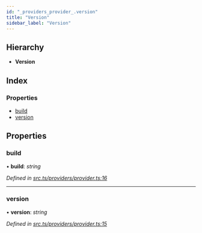 ```yaml
---
id: "_providers_provider_.version"
title: "Version"
sidebar_label: "Version"
---
```


## Hierarchy

* **Version**

## Index

### Properties

* [build](_providers_provider_.version.md#build)
* [version](_providers_provider_.version.md#version)

## Properties

###  build

• **build**: *string*

*Defined in [src.ts/providers/provider.ts:16](https://github.com/nearprotocol/nearlib/blob/d578981/src.ts/providers/provider.ts#L16)*

___

###  version

• **version**: *string*

*Defined in [src.ts/providers/provider.ts:15](https://github.com/nearprotocol/nearlib/blob/d578981/src.ts/providers/provider.ts#L15)*

